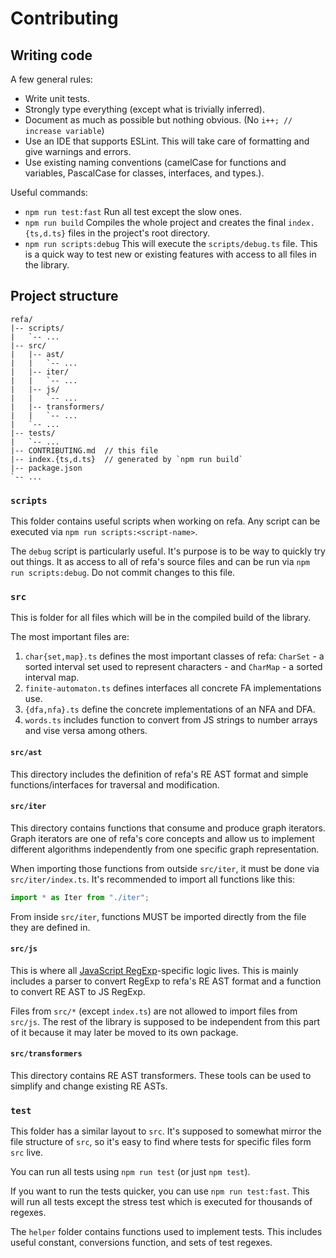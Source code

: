 # Contributing


## Writing code

A few general rules:

- Write unit tests.
- Strongly type everything (except what is trivially inferred).
- Document as much as possible but nothing obvious. (No `i++; // increase variable`)
- Use an IDE that supports ESLint. This will take care of formatting and give warnings and errors.
- Use existing naming conventions (camelCase for functions and variables, PascalCase for classes, interfaces, and types.).

Useful commands:

- `npm run test:fast`
    Run all test except the slow ones.
- `npm run build`
    Compiles the whole project and creates the final `index.{ts,d.ts}` files in the project's root directory.
- `npm run scripts:debug`
    This will execute the `scripts/debug.ts` file. This is a quick way to test new or existing features with access to all files in the library.


## Project structure

```
refa/
|-- scripts/
|   `-- ...
|-- src/
|   |-- ast/
|   |   `-- ...
|   |-- iter/
|   |   `-- ...
|   |-- js/
|   |   `-- ...
|   |-- transformers/
|   |   `-- ...
|   `-- ...
|-- tests/
|   `-- ...
|-- CONTRIBUTING.md  // this file
|-- index.{ts,d.ts}  // generated by `npm run build`
|-- package.json
`-- ...
```

### `scripts`

This folder contains useful scripts when working on refa. Any script can be executed via `npm run scripts:<script-name>`.

The `debug` script is particularly useful. It's purpose is to be way to quickly try out things. It as access to all of refa's source files and can be run via `npm run scripts:debug`. Do not commit changes to this file.

### `src`

This is folder for all files which will be in the compiled build of the library.

The most important files are:

1. `char{set,map}.ts` defines the most important classes of refa: `CharSet` - a sorted interval set used to represent characters - and `CharMap` - a sorted interval map.
1. `finite-automaton.ts` defines interfaces all concrete FA implementations use.
1. `{dfa,nfa}.ts` define the concrete implementations of an NFA and DFA.
1. `words.ts` includes function to convert from JS strings to number arrays and vise versa among others.

#### `src/ast`

This directory includes the definition of refa's RE AST format and simple functions/interfaces for traversal and modification.

#### `src/iter`

This directory contains functions that consume and produce graph iterators. Graph iterators are one of refa's core concepts and allow us to implement different algorithms independently from one specific graph representation.

When importing those functions from outside `src/iter`, it must be done via `src/iter/index.ts`. It's recommended to import all functions like this:

```js
import * as Iter from "./iter";
```

From inside `src/iter`, functions MUST be imported directly from the file they are defined in.

#### `src/js`

This is where all [JavaScript RegExp](https://developer.mozilla.org/en-US/docs/Web/JavaScript/Reference/Global_Objects/RegExp)-specific logic lives. This is mainly includes a parser to convert RegExp to refa's RE AST format and a function to convert RE AST to JS RegExp.

Files from `src/*` (except `index.ts`) are not allowed to import files from `src/js`. The rest of the library is supposed to be independent from this part of it because it may later be moved to its own package.

#### `src/transformers`

This directory contains RE AST transformers. These tools can be used to simplify and change existing RE ASTs.

### `test`

This folder has a similar layout to `src`. It's supposed to somewhat mirror the file structure of `src`, so it's easy to find where tests for specific files form `src` live.

You can run all tests using `npm run test` (or just `npm test`).

If you want to run the tests quicker, you can use `npm run test:fast`. This will run all tests except the stress test which is executed for thousands of regexes.

The `helper` folder contains functions used to implement tests. This includes useful constant, conversions function, and sets of test regexes.
